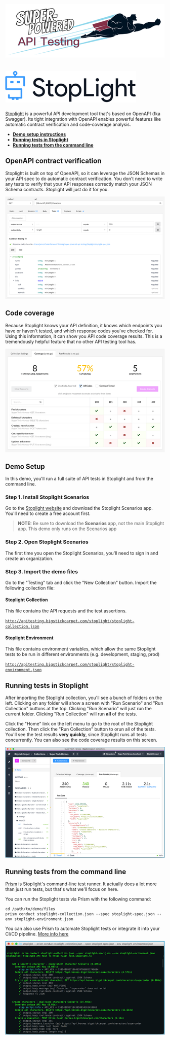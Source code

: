 [![Super-Powered API Testing](../assets/img/title-banner.png)](http://apitesting.bigstickcarpet.com)

[![Stoplight](../assets/img/stoplight/logo.png)](http://stoplight.io/)
================================================================================

[Stoplight](http://stoplight.io) is a powerful API development tool that's based on OpenAPI (fka Swagger).  Its tight integration with OpenAPI enables powerful features like automatic contract verification and code-coverage analysis.

- **[Demo setup instructions](#demo-setup)**
- **[Running tests in Stoplight](#test-runner)**
- **[Running tests from the command line](#cli)**


OpenAPI contract verification
--------------------------------------------------------------------------------
Stoplight is built on top of OpenAPI, so it can leverage the JSON Schemas in your API spec to do automatic contract verification.  You don't need to write any tests to verify that your API responses correctly match your JSON Schema contracts.  Stoplight will just do it for you.

![Stoplight contract verification](../assets/img/stoplight/contract-verification.gif)



Code coverage
--------------------------------------------------------------------------------
Because Stoplight knows your API definition, it knows which endpoints you have or haven't tested, and which response codes you've checked for.  Using this information, it can show you API code coverage results.  This is a tremendously helpful feature that no other API testing tool has.

![Stoplight screenshot](../assets/img/stoplight/coverage.gif)


<a id="demo-setup"></a>

Demo Setup
--------------------------------------------------------------------------------
In this demo, you'll run a full suite of API tests in Stoplight and from the command line.

### Step 1. Install Stoplight Scenarios
Go to the [Stoplight website](http://stoplight.io/platform/scenarios/) and download the Stoplight Scenarios app.  You'll need to create a free account first.

> **NOTE:** Be sure to download the **Scenarios** app, not the main Stoplight app.  This demo only runs on the Scenarios app

### Step 2. Open Stoplight Scenarios
The first time you open the Stoplight Scenarios, you'll need to sign in and create an organization.

### Step 3. Import the demo files
Go to the "Testing" tab and click the "New Collection" button.  Import the following collection file:

#### Stoplight Collection
This file contains the API requests and the test assertions.

[`http://apitesting.bigstickcarpet.com/stoplight/stoplight-collection.json`](http://apitesting.bigstickcarpet.com/stoplight/stoplight-collection.json)

#### Stoplight Environment
This file contains environment variables, which allow the same Stoplight tests to be run in different environments (e.g. development, staging, prod)

[`http://apitesting.bigstickcarpet.com/stoplight/stoplight-environment.json`](http://apitesting.bigstickcarpet.com/stoplight/stoplight-environment.jso)



<a id="test-runner"></a>

Running tests in Stoplight
--------------------------------------------------------------------------------
After importing the Stoplight collection, you'll see a bunch of folders on the left.  Clicking on any folder will show a screen with "Run Scenario" and "Run Collection" buttons at the top.  Clicking "Run Scenario" will just run the current folder.  Clicking "Run Collection" will run **all** of the tests.

Click the "Home" link on the left menu to go to the root of the Stoplight collection.  Then click the "Run Collection" button to orun all of the tests.  You'll see the test results **very quickly**, since Stoplight runs all tests concurrently.  You can also see the code coverage results on this screen.

![Stoplight Test Runner](../assets/img/stoplight/runner.gif)



<a id="cli"></a>

Running tests from the command line
--------------------------------------------------------------------------------
[Prism](https://stoplight.io/platform/prism/) is Stoplight's command-line test runner.  It actually does a lot more than just run tests, but that's what we'll focus on here.

You can run the Stoplight tests via Prism with the following command:

```
cd /path/to/demo/files
prism conduct stoplight-collection.json --spec stoplight-spec.json --env stoplight-environment.json
```

You can also use Prism to automate Stoplight tests or integrate it into your CI/CD pipeline.  [More info here](https://help.stoplight.io/scenarios/conducting-scenarios-outside-of-stoplight/running-scenarios)

![Stoplight in Maven](../assets/img/stoplight/prism.gif)



